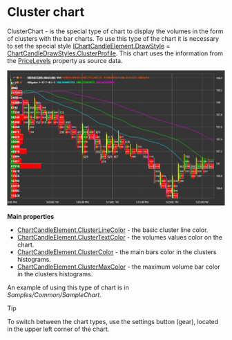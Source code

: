 # Cluster chart

ClusterChart \- is the special type of chart to display the volumes in the form of clusters with the bar charts. To use this type of the chart it is necessary to set the special style [IChartCandleElement.DrawStyle](xref:StockSharp.Charting.IChartCandleElement.DrawStyle) \= [ChartCandleDrawStyles.ClusterProfile](xref:StockSharp.Charting.ChartCandleDrawStyles.ClusterProfile). This chart uses the information from the [PriceLevels](xref:StockSharp.Messages.CandleMessage.PriceLevels) property as source data. 

![Gui ClasterChart](../../../../images/gui_clasterchart.png)

**Main properties**

- [ChartCandleElement.ClusterLineColor](xref:StockSharp.Xaml.Charting.ChartCandleElement.ClusterLineColor) \- the basic cluster line color. 
- [ChartCandleElement.ClusterTextColor](xref:StockSharp.Xaml.Charting.ChartCandleElement.ClusterTextColor) \- the volumes values color on the chart. 
- [ChartCandleElement.ClusterColor](xref:StockSharp.Xaml.Charting.ChartCandleElement.ClusterColor) \- the main bars color in the clusters histograms. 
- [ChartCandleElement.ClusterMaxColor](xref:StockSharp.Xaml.Charting.ChartCandleElement.ClusterMaxColor) \- the maximum volume bar color in the clusters histograms. 

An example of using this type of chart is in *Samples\/Common\/SampleChart*. 

> [!TIP]
> To switch between the chart types, use the settings button (gear), located in the upper left corner of the chart.

